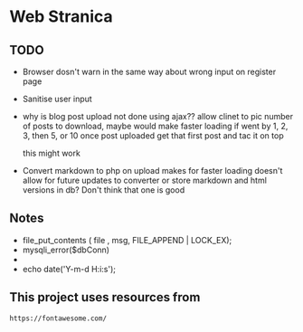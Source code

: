 # Web Stranica

## TODO

* Browser dosn't warn in the same way about wrong input on register page
* Sanitise user input
* why is blog post upload not done using ajax??
  allow clinet to pic number of posts to download, maybe would make faster loading if went by 1, 2, 3, then 5, or 10
  once post uploaded get that first post and tac it on top

  this might work
* Convert markdown to php on upload
    makes for faster loading
    doesn't allow for future updates to converter
    or store markdown and html versions in db? Don't think that one is good

## Notes

* file_put_contents ( file , msg, FILE_APPEND | LOCK_EX);
* mysqli_error($dbConn)
* 
* echo date('Y-m-d H:i:s');


## This project uses resources from
    https://fontawesome.com/
